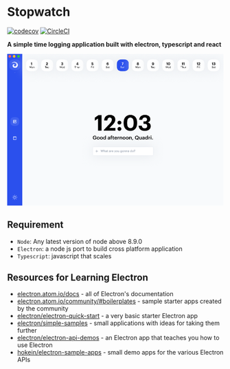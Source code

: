 # Stopwatch

[![codecov](https://codecov.io/gh/Quadriphobs1/stopwatch/branch/master/graph/badge.svg)](https://codecov.io/gh/Quadriphobs1/stopwatch)
[![CircleCI](https://circleci.com/gh/Quadriphobs1/stopwatch.svg?style=svg)](https://circleci.com/gh/Quadriphobs1/stopwatch)

**A simple time logging application built with electron, typescript and react**

![Stopwatch demo](preview.png)

## Requirement

- `Node`: Any latest version of node above 8.9.0
- `Electron`: a node js port to build cross platform application
- `Typescript`: javascript that scales

## Resources for Learning Electron

- [electron.atom.io/docs](http://electron.atom.io/docs) - all of Electron's documentation
- [electron.atom.io/community/#boilerplates](http://electron.atom.io/community/#boilerplates) - sample starter apps created by the community
- [electron/electron-quick-start](https://github.com/electron/electron-quick-start) - a very basic starter Electron app
- [electron/simple-samples](https://github.com/electron/simple-samples) - small applications with ideas for taking them further
- [electron/electron-api-demos](https://github.com/electron/electron-api-demos) - an Electron app that teaches you how to use Electron
- [hokein/electron-sample-apps](https://github.com/hokein/electron-sample-apps) - small demo apps for the various Electron APIs
